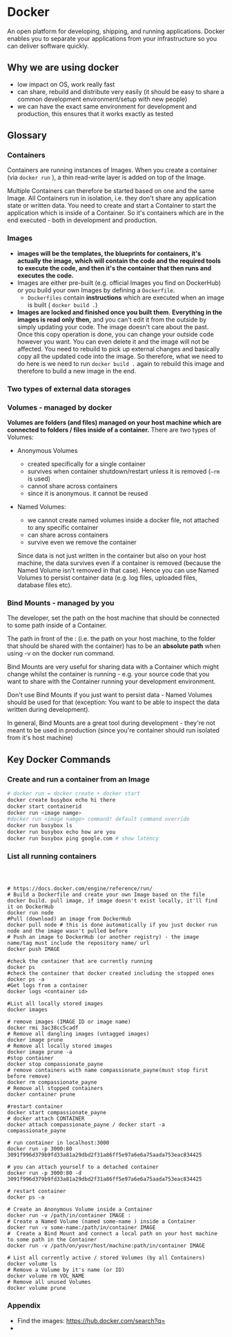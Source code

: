 # Docker

An open platform for developing, shipping, and running applications. Docker enables you to separate your applications from your infrastructure so you can deliver software quickly. 

## Why we are using docker

- low impact on OS, work really fast
- can share, rebuild and distribute very easily (it should be easy to share a common development environment/setup with new people)
- we can have the exact same environment for development and production, this ensures that it works exactly as tested

## Glossary

### Containers
Containers are running instances of Images. When you create a container (via `docker run` ), a thin read-write layer is added on top of the Image. 

Multiple Containers can therefore be started based on one and the same Image. All Containers run in isolation, i.e. they don't share any application state or written data. You need to create and start a Container to start the application which is inside of a Container. So it's containers which are in the end executed - both in development and production.

### Images

- **images will be the templates, the blueprints for containers, it's actually the image, which will contain the code and the required tools to execute the code, and then it's the container that then runs and executes the code.**
- Images are either pre-built (e.g. official Images you find on DockerHub) or you build your own Images by defining a `Dockerfile`.
    - `Dockerfiles` contain **instructions** which are executed when an image is built ( `docker build .`)
- **Images are locked and finished once you built them**. **Everything in the images is read only then,** and you can't edit it from the outside by simply updating your code. The image doesn't care about the past. Once this copy operation is done, you can change your outside code however you want. You can even delete it and the image will not be affected. You need to rebuild to pick up external changes and basically copy all the updated code into the image. So therefore, what we need to do here is we need to run `docker build .` again to rebuild this image and therefore to build a new image in the end.

### Two types of external data storages

### Volumes - managed by docker

**Volumes are folders (and files) managed on your host machine which are connected to folders / files inside of a container.** There are two types of Volumes:

- Anonymous Volumes
    - created specifically for a single container
    - survives when container shutdown/restart unless it is removed (`—rm` is used)
    - cannot share across containers
    - since it is anonymous. it cannot be reused
- Named Volumes:
    - we cannot create named volumes inside a docker file, not attached to any specific container
    - can share across containers
    - survive even we remove the container
    
    Since data is not just written in the container but also on your host machine, the data survives even if a container is removed (because the Named Volume isn't removed in that case). Hence you can use Named Volumes to persist container data (e.g. log files, uploaded files, database files etc).
    

### Bind Mounts - managed by you

The developer, set the path on the host machine that should be connected to some path inside of a Container.

The path in front of the : (i.e. the path on your host machine, to the folder that should be shared with the container) has to be an **absolute path** when using -v on the docker run command. 

Bind Mounts are very useful for sharing data with a Container which might change whilst the container is running - e.g. your source code that you want to share with the Container running your development environment.

Don't use Bind Mounts if you just want to persist data - Named Volumes should be used for that (exception: You want to be able to inspect the data written during development).

In general, Bind Mounts are a great tool during development - they're not meant to be used in production (since you're container should run isolated from it's host machine)


## Key Docker Commands

### Create and run a container from an Image
```python
# docker run = docker create + docker start
docker create busybox echo hi there
docker start containerid
docker run <image namge>
#docker run <image namge> command! default command override
docker run busybox ls
docker run busybox echo how are you
docker run busybox ping google.com # show latency
```
### List all running containers
```python




```
```
# https://docs.docker.com/engine/reference/run/
# Build a Dockerfile and create your own Image based on the file
docker build. pull image, if image doesn't exist locally, it'll find it on DockerHub
docker run node
#Pull (download) an image from DockerHub
docker pull node # this is done automatically if you just docker run node and the image wasn't pulled before
# Push an image to DockerHub (or another registry) - the image name/tag must include the repository name/ url
docker push IMAGE

#check the container that are currently running
docker ps
#check the container that docker created including the stopped ones
docker ps -a
#Get logs from a container
docker logs <container id>

#List all locally stored images
docker images

# remove images (IMAGE ID or image name)
docker rmi 3ac38cc5cadf
# Remove all dangling images (untagged images)
docker image prune 
# Remove all locally stored images
docker image prune -a 
#stop container
docker stop compassionate_payne
# remove containers with name compassionate_payne(must stop first before remove)
docker rm compassionate_payne
# Remove all stopped containers
docker container prune 

#restart container
docker start compassionate_payne
# docker attach CONTAINER
docker attach compassionate_payne / docker start -a compassionate_payne

# run container in localhost:3000
docker run -p 3000:80 3091f996d379b9fd33a81a29dbd2f31a86ff5e97a6e6a75aada753eac834425

# you can attach yourself to a detached container 
docker run -p 3000:80 -d 3091f996d379b9fd33a81a29dbd2f31a86ff5e97a6e6a75aada753eac834425

# restart container
docker ps -a

# Create an Anonymous Volume inside a Container
docker run -v /path/in/container IMAGE :
# Create a Named Volume (named some-name ) inside a Container
docker run -v some-name:/path/in/container IMAGE
#  Create a Bind Mount and connect a local path on your host machine to some path in the Container
docker run -v /path/on/your/host/machine:path/in/container IMAGE

# List all currently active / stored Volumes (by all Containers)
docker volume ls
# Remove a Volume by it's name (or ID)
docker volume rm VOL_NAME
# Remove all unused Volumes
docker volume prune
```

### Appendix
- Find the images: https://hub.docker.com/search?q=
- 